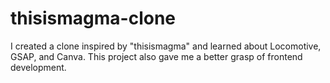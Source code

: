 # thisismagma-clone
I created a clone inspired by "thisismagma" and learned about Locomotive, GSAP, and Canva. This project also gave me a better grasp of frontend development.
